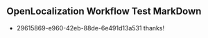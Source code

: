 ## OpenLocalization Workflow Test MarkDown
* 29615869-e960-42eb-88de-6e491d13a531 thanks!

<!--HONumber=Jul16_HO2-->


